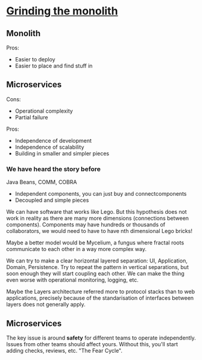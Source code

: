 # [Grinding the monolith](https://www.youtube.com/watch?v=xxW_c_8AHiE)

## Monolith

Pros:
* Easier to deploy
* Easier to place and find stuff in

## Microservices

Cons:
* Operational complexity
* Partial failure

Pros:
* Independence of development
* Independence of scalability
* Building in smaller and simpler pieces

### We have heard the story before

Java Beans, COMM, COBRA
* Independent components, you can just buy and connectcomponents
* Decoupled and simple pieces

We can have software that works like Lego. But this hypothesis does not work in reality as there are many more dimensions (connections between components). Components may have hundreds or thousands of collaborators, we would need to have to have nth dimensional Lego bricks!

Maybe a better model would be Mycelium, a fungus where fractal roots communicate to each other in a way more complex way.

We can try to make a clear horizontal layered separation: UI, Application, Domain, Persistence. Try to repeat the pattern in vertical separations, but soon enough they will start coupling each other. We can make the thing even worse with operational monitoring, logging, etc.

Maybe the Layers architecture referred more to protocol stacks than to web applications, precisely because of the standarisation of interfaces between layers does not generally apply.

## Microservices

The key issue is around **safety** for different teams to operate independently. Issues from other teams should affect yours. Without this, you'll start adding checks, reviews, etc. "The Fear Cycle".